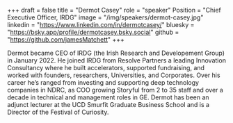 +++
draft = false
title = "Dermot Casey"
role = "speaker"
Position = "Chief Executive Officer, IRDG"
image = "/img/speakers/dermot-casey.jpg"
linkedin = "https://www.linkedin.com/in/dermotcasey/"
bluesky = "https://bsky.app/profile/dermotcasey.bsky.social"
github = "https://github.com/jamesMatchett"
+++

Dermot became CEO of IRDG (the Irish Research and Developement Group)  in January 2022. He joined IRDG from Resolve Partners a leading Innovation Consultancy where he built accelerators, supported fundraising, and worked with founders, researchers, Universities, and Corporates.
Over his career he’s ranged from investing and supporting deep technology companies in NDRC, as COO growing Storyful from 2 to 35 staff and over a decade in technical and management roles in GE. Dermot has been an adjunct lecturer at the UCD Smurfit Graduate Business School and is a Director of the Festival of Curiosity.